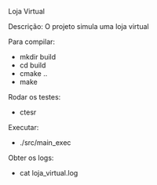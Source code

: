 Loja Virtual

Descrição:
O projeto simula uma loja virtual

Para compilar: 
- mkdir build
- cd build
- cmake ..
- make

Rodar os testes:
- ctesr

Executar:
- ./src/main_exec

Obter os logs:
- cat loja_virtual.log

